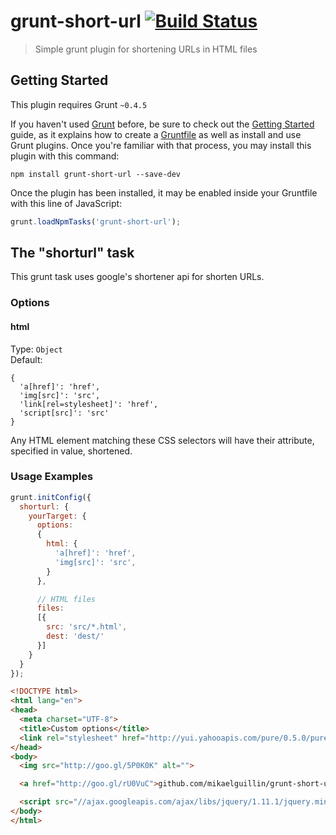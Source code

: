 # grunt-short-url [![Build Status](https://travis-ci.org/mikaelguillin/grunt-short-url.svg?branch=master)](https://travis-ci.org/mikaelguillin/grunt-short-url)

> Simple grunt plugin for shortening URLs in HTML files

## Getting Started
This plugin requires Grunt `~0.4.5`

If you haven't used [Grunt](http://gruntjs.com/) before, be sure to check out the [Getting Started](http://gruntjs.com/getting-started) guide, as it explains how to create a [Gruntfile](http://gruntjs.com/sample-gruntfile) as well as install and use Grunt plugins. Once you're familiar with that process, you may install this plugin with this command:

```shell
npm install grunt-short-url --save-dev
```

Once the plugin has been installed, it may be enabled inside your Gruntfile with this line of JavaScript:

```js
grunt.loadNpmTasks('grunt-short-url');
```

## The "shorturl" task

This grunt task uses google's shortener api for shorten URLs.

### Options

#### html
Type: `Object`  
Default: 
```
{
  'a[href]': 'href',
  'img[src]': 'src',
  'link[rel=stylesheet]': 'href',
  'script[src]': 'src'
}
```

Any HTML element matching these CSS selectors will have their attribute, specified in value, shortened.

### Usage Examples

```js
grunt.initConfig({
  shorturl: {
    yourTarget: {
      options:
      {
        html: {
          'a[href]': 'href',
          'img[src]': 'src',
        }
      },

      // HTML files
      files:
      [{
        src: 'src/*.html',
        dest: 'dest/'
      }]
    }
  }
});
```

```html
<!DOCTYPE html>
<html lang="en">
<head>
  <meta charset="UTF-8">
  <title>Custom options</title>
  <link rel="stylesheet" href="http://yui.yahooapis.com/pure/0.5.0/pure-min.css">
</head>
<body>
  <img src="http://goo.gl/5P0K0K" alt="">

  <a href="http://goo.gl/rU0VuC">github.com/mikaelguillin/grunt-short-url</a>

  <script src="//ajax.googleapis.com/ajax/libs/jquery/1.11.1/jquery.min.js"></script>
</body>
</html>
```
